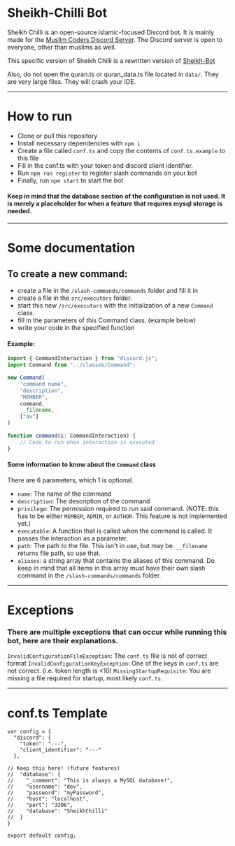 # Sheikh-Chilli Bot

Sheikh Chilli is an open-source islamic-focused Discord bot. It is mainly made for the [Muslim Coders Discord Server](https://discord.gg/Vtnv3tBJem).
The Discord server is open to everyone, other than muslims as well.

This specific version of Sheikh Chilli is a rewritten version of [Sheikh-Bot](https://github.com/Muslim-Coders-Organisation/Sheikh-Bot)

Also, do not open the quran.ts or quran_data.ts file located in `data/`. They are very large files. They will crash your IDE.

---

# How to run
- Clone or pull this repository
- Install necessary dependencies with `npm i`
- Create a file called `conf.ts` and copy the contents of `conf.ts.example` to this file
- Fill in the conf.ts with your token and discord client identifier.
- Run `npm run register` to register slash commands on your bot
- Finally, run `npm start` to start the bot

#### Keep in mind that the database section of the configuration is not used. It is merely a placeholder for when a feature that requires mysql storage is needed.

---

# Some documentation

## To create a new command: 
- create a file in the `/slash-commands/commands` folder and fill it in
- create a file in the `src/executors` folder.
- start this new `/src/executors` with the initialization of a new `Command` class.
- fill in the parameters of this Command class. (example below)
- write your code in the specified function

#### Example:
```ts
import { CommandInteraction } from "discord.js";
import Command from "../classes/Command";

new Command(
    "command name",
    "description",
    "MEMBER",
    command,
    __filename,
    ["av"]
)

function command(i: CommandInteraction) {
    // Code to run when interaction is executed
}
```

#### Some information to know about the `Command` class
There are 6 parameters, which 1 is optional.
- `name`: The name of the command
- `description`: The description of the command
- `privilege`: The permission required to run said command. (NOTE: this has to be either `MEMBER`, `ADMIN`, or `AUTHOR`. This feature is not implemented yet.)
- `executable`: A function that is called when the command is called. It passes the interaction as a parameter.
- `path`: The path to the file. This isn't in use, but may be. `__filename` returns file path, so use that.
- `aliases`: a string array that contains the aliases of this command. Do keep in mind that all items in this array must have their own slash command in the `/slash-commands/commands` folder.

---

# Exceptions
### There are multiple exceptions that can occur while running this bot, here are their explanations.

`InvalidConfigurationFileException`: The `conf.ts` file is not of correct format
`InvalidConfigurationKeyException`: One of the keys in `conf.ts` are not correct. (i.e. token length is <10)
`MissingStartupRequisite`: You are missing a file required for startup, most likely `conf.ts`.

---

# conf.ts Template

```
var config = {
  "discord": {
    "token": "---",
    "client_identifier": "---"
  },
  
// Keep this here! (future features)
//  "database": {
//    "_comment": "This is always a MySQL database!",
//    "username": "dev",
//    "password": "myPassword",
//    "host": "localhost",
//    "port": "3306",
//    "database": "SheikhChilli"
//  }
}

export default config;
```
